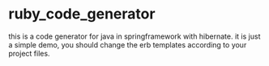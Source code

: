 # ruby_code_generator

this is a code generator for java in springframework with hibernate.
it is just a simple demo, you should change the erb templates according to your project files.